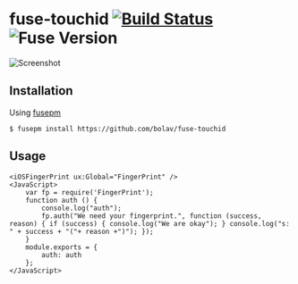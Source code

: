 fuse-touchid [![Build Status](https://travis-ci.org/bolav/fuse-touchid.svg?branch=master)](https://travis-ci.org/bolav/fuse-touchid) ![Fuse Version](http://fuse-version.herokuapp.com/?repo=https://github.com/bolav/fuse-touchid)
============

![Screenshot](https://raw.githubusercontent.com/bolav/fuse-touchid/master/touch.png)

## Installation

Using [fusepm](https://github.com/bolav/fusepm)

    $ fusepm install https://github.com/bolav/fuse-touchid


## Usage

```
<iOSFingerPrint ux:Global="FingerPrint" />
<JavaScript>
	var fp = require('FingerPrint');
	function auth () {
		console.log("auth");
		fp.auth("We need your fingerprint.", function (success, reason) { if (success) { console.log("We are okay"); } console.log("s: " + success + "("+ reason +")"); });
	}
	module.exports = {
		auth: auth
	};
</JavaScript>
```
